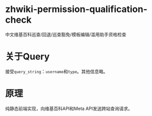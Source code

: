 # zhwiki-permission-qualification-check
中文维基百科巡查/回退/巡查豁免/模板编辑/滥用助手资格检查

# 关于Query
接受`query_string`：`username`和`type`。其他信息略。

# 原理
纯静态前端实现，向维基百科API和Meta API发送跨站查询请求。
